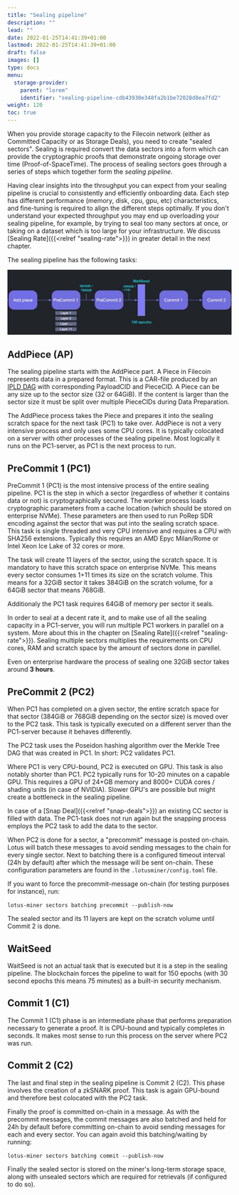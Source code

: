 ```yaml
---
title: "Sealing pipeline"
description: ""
lead: ""
date: 2022-01-25T14:41:39+01:00
lastmod: 2022-01-25T14:41:39+01:00
draft: false
images: []
type: docs
menu:
  storage-provider:
    parent: "lorem"
    identifier: "sealing-pipeline-cdb43930e348fa2b1be72028d8ea7fd2"
weight: 120
toc: true
---
```


When you provide storage capacity to the Filecoin network (either as Committed Capacity or as Storage Deals), you need to create "sealed sectors". Sealing is required convert the data sectors into a form which can provide the cryptographic proofs that demonstrate ongoing storage over time (Proof-of-SpaceTime). The process of sealing sectors goes through a series of steps which together form the _sealing pipeline_.

Having clear insights into the throughput you can expect from your sealing pipeline is crucial to consistently and efficiently onboarding data. Each step has different performance (memory, disk, cpu, gpu, etc) characteristics, and fine-tuning is required to align the different steps optimally. If you don't understand your expected throughput you may end up overloading your sealing pipeline, for example, by trying to seal too many sectors at once, or taking on a dataset which is too large for your infrastructure. We discuss [Sealing Rate]({{<relref "sealing-rate">}}) in greater detail in the next chapter.

The sealing pipeline has the following tasks:

![sealing tasks](sealing-tasks.png)

## AddPiece (AP)
The sealing pipeline starts with the AddPiece part. A Piece in Filecoin represents data in a prepared format. This is a CAR-file produced by an [IPLD DAG](https://ipld.io) with corresponding PayloadCID and PieceCID. A Piece can be any size up to the sector size (32 or 64GiB). If the content is larger than the sector size it must be split over multiple PieceCIDs during Data Preparation.

The AddPiece process takes the Piece and prepares it into the sealing scratch space for the next task (PC1) to take over.
AddPiece is not a very intensive process and only uses some CPU cores. It is typically colocated on a server with other processes of the sealing pipeline. Most logically it runs on the PC1-server, as PC1 is the next process to run.

## PreCommit 1 (PC1)
PreCommit 1 (PC1) is the most intensive process of the entire sealing pipeline. PC1 is the step in which a sector (regardless of whether it contains data or not) is cryptographically secured. The worker process loads cryptographic parameters from a cache location (which should be stored on enterprise NVMe). These parameters are then used to run PoRep SDR encoding against the sector that was put into the sealing scratch space. This task is single threaded and very CPU intensive and requires a CPU with SHA256 extensions. Typically this requires an AMD Epyc Milan/Rome or Intel Xeon Ice Lake of 32 cores or more.

The task will create 11 layers of the sector, using the scratch space. It is mandatory to have this scratch space on enterprise NVMe. This means every sector consumes 1+11 times its size on the scratch volume. This means for a 32GiB sector it takes 384GiB on the scratch volume, for a 64GiB sector that means 768GiB.

Additionaly the PC1 task requires 64GiB of memory per sector it seals.

In order to seal at a decent rate it, and to make use of all the sealing capacity in a PC1-server, you will run multiple PC1 workers in parallel on a system. More about this in the chapter on [Sealing Rate]({{<relref "sealing-rate">}}). Sealing multiple sectors multiplies the requirements on CPU cores, RAM and scratch space by the amount of sectors done in parellel.

Even on enterprise hardware the process of sealing one 32GiB sector takes around **3 hours**.

## PreCommit 2 (PC2)
When PC1 has completed on a given sector, the entire scratch space for that sector (384GiB or 768GiB depending on the sector size) is moved over to the PC2 task. This task is typically executed on a different server than the PC1-server because it behaves differently. 

The PC2 task uses the Poseidon hashing algorithm over the Merkle Tree DAG that was created in PC1. In short: PC2 validates PC1. 

Where PC1 is very CPU-bound, PC2 is executed on GPU. This task is also notably shorter than PC1. PC2 typically runs for 10-20 minutes on a capable GPU. This requires a GPU of 24+GB memory and 8000+ CUDA cores / shading units (in case of NVIDIA). Slower GPU's are possible but might create a bottleneck in the sealing pipeline.

In case of a [Snap Deal]({{<relref "snap-deals">}}) an existing CC sector is filled with data. The PC1-task does not run again but the snapping process employs the PC2 task to add the data to the sector.

When PC2 is done for a sector, a "precommit" message is posted on-chain. Lotus will batch these messages to avoid sending messages to the chain for every single sector. Next to batching there is a configured timeout interval (24h by default) after which the message will be sent on-chain. These configuration parameters are found in the `.lotusminer/config.toml` file.

If you want to force the precommit-message on-chain (for testing purposes for instance), run:

    lotus-miner sectors batching precommit --publish-now

The sealed sector and its 11 layers are kept on the scratch volume until Commit 2 is done.
<!-- to be verified with Angelo-->

## WaitSeed
WaitSeed is not an actual task that is executed but it is a step in the sealing pipeline. The blockchain forces the pipeline to wait for 150 epochs (with 30 second epochs this means 75 minutes) as a built-in security mechanism.

## Commit 1 (C1)
The Commit 1 (C1) phase is an intermediate phase that performs preparation necessary to generate a proof. It is CPU-bound and typically completes in seconds. It makes most sense to run this process on the server where PC2 was run.

## Commit 2 (C2)
The last and final step in the sealing pipeline is Commit 2 (C2). This phase involves the creation of a zkSNARK proof. This task is again GPU-bound and therefore best colocated with the PC2 task.

Finally the proof is committed on-chain in a message. As with the precommit messages, the commit messages are also batched and held for 24h by default before committing on-chain to avoid sending messages for each and every sector. You can again avoid this batching/waiting by running:

    lotus-miner sectors batching commit --publish-now

Finally the sealed sector is stored on the miner's long-term storage space, along with unsealed sectors which are required for retrievals (if configured to do so).